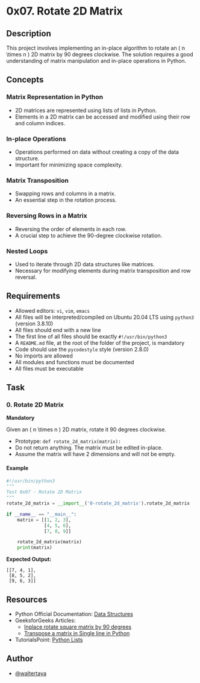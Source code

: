# 0x07. Rotate 2D Matrix

## Description

This project involves implementing an in-place algorithm to rotate an \( n \times n \) 2D matrix by 90 degrees clockwise. The solution requires a good understanding of matrix manipulation and in-place operations in Python.

## Concepts

### Matrix Representation in Python
- 2D matrices are represented using lists of lists in Python.
- Elements in a 2D matrix can be accessed and modified using their row and column indices.

### In-place Operations
- Operations performed on data without creating a copy of the data structure.
- Important for minimizing space complexity.

### Matrix Transposition
- Swapping rows and columns in a matrix.
- An essential step in the rotation process.

### Reversing Rows in a Matrix
- Reversing the order of elements in each row.
- A crucial step to achieve the 90-degree clockwise rotation.

### Nested Loops
- Used to iterate through 2D data structures like matrices.
- Necessary for modifying elements during matrix transposition and row reversal.

## Requirements

- Allowed editors: `vi`, `vim`, `emacs`
- All files will be interpreted/compiled on Ubuntu 20.04 LTS using `python3` (version 3.8.10)
- All files should end with a new line
- The first line of all files should be exactly `#!/usr/bin/python3`
- A `README.md` file, at the root of the folder of the project, is mandatory
- Code should use the `pycodestyle` style (version 2.8.0)
- No imports are allowed
- All modules and functions must be documented
- All files must be executable

## Task

### 0. Rotate 2D Matrix

**Mandatory**

Given an \( n \times n \) 2D matrix, rotate it 90 degrees clockwise.

- Prototype: `def rotate_2d_matrix(matrix):`
- Do not return anything. The matrix must be edited in-place.
- Assume the matrix will have 2 dimensions and will not be empty.

#### Example

```python
#!/usr/bin/python3
"""
Test 0x07 - Rotate 2D Matrix
"""
rotate_2d_matrix = __import__('0-rotate_2d_matrix').rotate_2d_matrix

if __name__ == "__main__":
    matrix = [[1, 2, 3],
              [4, 5, 6],
              [7, 8, 9]]

    rotate_2d_matrix(matrix)
    print(matrix)
```

**Expected Output:**
```
[[7, 4, 1],
 [8, 5, 2],
 [9, 6, 3]]
```

## Resources

- Python Official Documentation: [Data Structures](https://docs.python.org/3/tutorial/datastructures.html)
- GeeksforGeeks Articles:
  - [Inplace rotate square matrix by 90 degrees](https://www.geeksforgeeks.org/inplace-rotate-square-matrix-by-90-degrees/)
  - [Transpose a matrix in Single line in Python](https://www.geeksforgeeks.org/transpose-matrix-single-line-python/)
- TutorialsPoint: [Python Lists](https://www.tutorialspoint.com/python/python_lists.htm)


## Author

- [@waltertaya](https://www.github.com/waltertaya)
